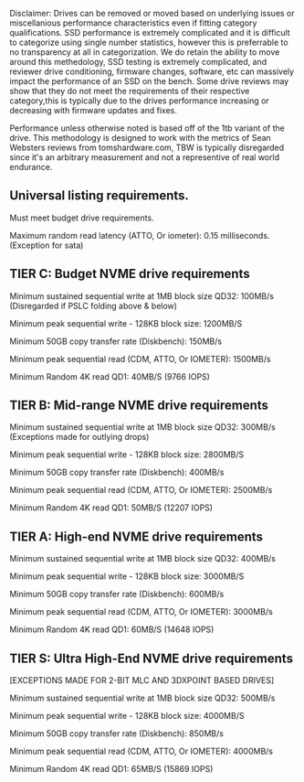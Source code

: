 
Disclaimer: Drives can be removed or moved based on underlying issues or miscellanious performance characteristics even if
fitting category qualifications. SSD performance is extremely complicated and it is difficult to categorize using single number statistics, however this is preferrable
to no transparency at all in categorization. We do retain the ability to move around this methedology, SSD testing is extremely complicated, and reviewer drive conditioning, 
firmware changes, software, etc can massively impact the performance of an SSD on the bench. 
Some drive reviews may show that they do not meet the requirements of their respective category,this is typically due to the drives performance increasing or decreasing with firmware 
updates and fixes. 

Performance unless otherwise noted is based off of the 1tb variant of the drive.
This methodology is designed to work with the metrics of Sean Websters reviews from tomshardware.com, TBW is typically disregarded since it's an arbitrary measurement and not
a representive of real world endurance.

## Universal listing requirements.

Must meet budget drive requirements.

Maximum random read latency (ATTO, Or iometer): 0.15 milliseconds. (Exception for sata)

## TIER C: Budget NVME drive requirements 

Minimum sustained sequential write at 1MB block size QD32: 100MB/s (Disregarded if PSLC folding above & below)

Minimum peak sequential write - 128KB block size: 1200MB/S

Minimum 50GB copy transfer rate (Diskbench): 150MB/s 

Minimum peak sequential read (CDM, ATTO, Or IOMETER): 1500MB/s 

Minimum Random 4K read QD1: 40MB/S (9766 IOPS)


## TIER B: Mid-range NVME drive requirements

Minimum sustained sequential write at 1MB block size QD32: 300MB/s (Exceptions made for outlying drops) 

Minimum peak sequential write - 128KB block size: 2800MB/S

Minimum 50GB copy transfer rate (Diskbench): 400MB/s

Minimum peak sequential read (CDM, ATTO, Or IOMETER): 2500MB/s

Minimum Random 4K read QD1: 50MB/S (12207 IOPS)

## TIER A: High-end NVME drive requirements

Minimum sustained sequential write at 1MB block size QD32: 400MB/s

Minimum peak sequential write - 128KB block size: 3000MB/S

Minimum 50GB copy transfer rate (Diskbench): 600MB/s

Minimum peak sequential read (CDM, ATTO, Or IOMETER): 3000MB/s

Minimum Random 4K read QD1: 60MB/S (14648 IOPS)

## TIER S: Ultra High-End NVME drive requirements
[EXCEPTIONS MADE FOR 2-BIT MLC AND 3DXPOINT BASED DRIVES]

Minimum sustained sequential write at 1MB block size QD32: 500MB/s

Minimum peak sequential write - 128KB block size: 4000MB/S

Minimum 50GB copy transfer rate (Diskbench): 850MB/s

Minimum peak sequential read (CDM, ATTO, Or IOMETER): 4000MB/s

Minimum Random 4K read QD1: 65MB/S (15869 IOPS)
 




